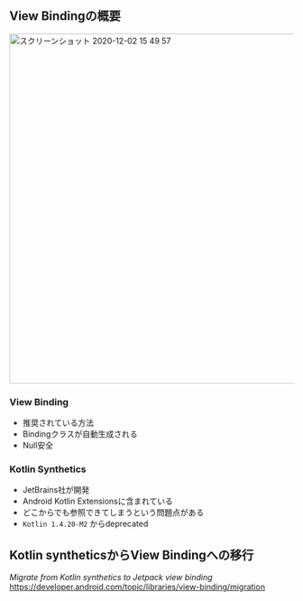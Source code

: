 ## View Bindingの概要

<img width="620" alt="スクリーンショット 2020-12-02 15 49 57" src="https://user-images.githubusercontent.com/16067422/104693775-8e834d00-574d-11eb-9236-fe66f9e0337a.png">

### View Binding
- 推奨されている方法
- Bindingクラスが自動生成される
- Null安全

### Kotlin Synthetics
- JetBrains社が開発
- Android Kotlin Extensionsに含まれている 
- どこからでも参照できてしまうという問題点がある
- `Kotlin 1.4.20-M2` からdeprecated

## Kotlin syntheticsからView Bindingへの移行

*Migrate from Kotlin synthetics to Jetpack view binding*  
https://developer.android.com/topic/libraries/view-binding/migration
